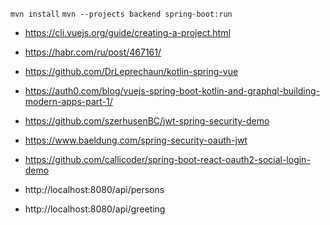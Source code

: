 `mvn install`
`mvn --projects backend spring-boot:run`

- https://cli.vuejs.org/guide/creating-a-project.html
- https://habr.com/ru/post/467161/
- https://github.com/DrLeprechaun/kotlin-spring-vue
- https://auth0.com/blog/vuejs-spring-boot-kotlin-and-graphql-building-modern-apps-part-1/
- https://github.com/szerhusenBC/jwt-spring-security-demo
- https://www.baeldung.com/spring-security-oauth-jwt
- https://github.com/callicoder/spring-boot-react-oauth2-social-login-demo

- http://localhost:8080/api/persons
- http://localhost:8080/api/greeting